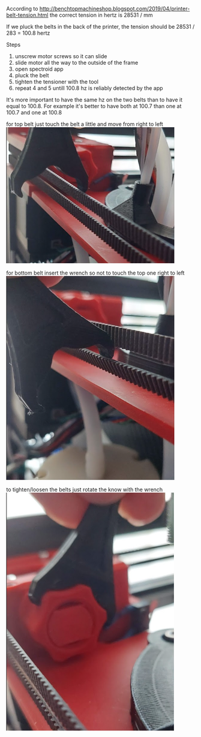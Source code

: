 According to http://benchtopmachineshop.blogspot.com/2019/04/printer-belt-tension.html
the correct tension in hertz is 28531 / mm

If we pluck the belts in the back of the printer, the tension should be 28531 / 283 = 100.8 hertz

Steps
1. unscrew motor screws so it can slide
2. slide motor all the way to the outside of the frame
3. open spectroid app
4. pluck the belt
5. tighten the tensioner with the tool
6. repeat 4 and 5 untill 100.8 hz is reliably detected by the app

It's more important to have the same hz on the two belts than to have it equal to 100.8. For example it's better to have both at 100.7 than one at 100.7 and one at 100.8

for top belt just touch the belt a little and move from right to left
![pluck top belt](https://raw.githubusercontent.com/vladbabii/printer.tiny-m.mods/main/build/belt_tension/pluck_1.png)

for bottom belt insert the wrench so not to touch the top one right to left
![pluck bottom belt](https://raw.githubusercontent.com/vladbabii/printer.tiny-m.mods/main/build/belt_tension/pluck_2.png)

to tighten/loosen the belts just rotate the know with the wrench
![set tension](https://raw.githubusercontent.com/vladbabii/printer.tiny-m.mods/main/build/belt_tension/tension.png)
